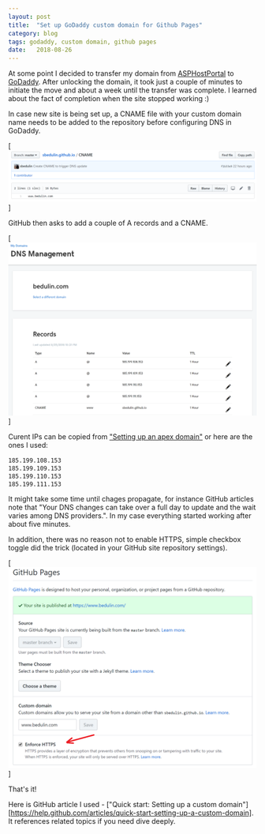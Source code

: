 ```yaml
---
layout: post
title:  "Set up GoDaddy custom domain for Github Pages"
category: blog
tags: godaddy, custom domain, github pages
date:   2018-08-26
---
```

At some point I decided to transfer my domain from [ASPHostPortal][asphostportal] to [GoDaddy][godaddy]. After unlocking the domain, it took just a couple of minutes to initiate the move and about a week until the transfer was complete. I learned about the fact of completion when the site stopped working :)

In case new site is being set up, a CNAME file with your custom domain name needs to be added to the repository before configuring DNS in GoDaddy.

[![image](/img/posts/2018-08-26-set-up-godaddy-custom-domain-with-github-pages/CNAME.png)]

GitHub then asks to add a couple of A records and a CNAME.

[![image](/img/posts/2018-08-26-set-up-godaddy-custom-domain-with-github-pages/dns-mgmt.png)]

Curent IPs can be copied from ["Setting up an apex domain"][set-up-apex-ips] or here are the ones I used:

```
185.199.108.153
185.199.109.153
185.199.110.153
185.199.111.153
```

It might take some time until chages propagate, for instance GitHub articles note that "Your DNS changes can take over a full day to update and the wait varies among DNS providers.". In my case everything started working after about five minutes.

In addition, there was no reason not to enable HTTPS, simple checkbox toggle did the trick (located in your GitHub site repository settings).

[![image](/img/posts/2018-08-26-set-up-godaddy-custom-domain-with-github-pages/https.png)]

That's it!

Here is GitHub article I used - ["Quick start: Setting up a custom domain"][https://help.github.com/articles/quick-start-setting-up-a-custom-domain]. It references related topics if you need dive deeply.

[asphostportal]: https://www.asphostportal.com/
[godaddy]: https://www.godaddy.com/
[set-up-apex-ips]: https://help.github.com/articles/setting-up-an-apex-domain/#configuring-a-records-with-your-dns-provider
